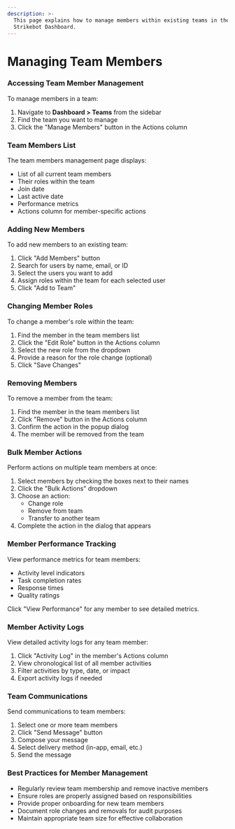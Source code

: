 ```yaml
---
description: >-
  This page explains how to manage members within existing teams in the
  Strikebot Dashboard.
---
```


# Managing Team Members

### Accessing Team Member Management

To manage members in a team:

1. Navigate to **Dashboard > Teams** from the sidebar
2. Find the team you want to manage
3. Click the "Manage Members" button in the Actions column

### Team Members List

The team members management page displays:

* List of all current team members
* Their roles within the team
* Join date
* Last active date
* Performance metrics
* Actions column for member-specific actions

### Adding New Members

To add new members to an existing team:

1. Click "Add Members" button
2. Search for users by name, email, or ID
3. Select the users you want to add
4. Assign roles within the team for each selected user
5. Click "Add to Team"

### Changing Member Roles

To change a member's role within the team:

1. Find the member in the team members list
2. Click the "Edit Role" button in the Actions column
3. Select the new role from the dropdown
4. Provide a reason for the role change (optional)
5. Click "Save Changes"

### Removing Members

To remove a member from the team:

1. Find the member in the team members list
2. Click "Remove" button in the Actions column
3. Confirm the action in the popup dialog
4. The member will be removed from the team

### Bulk Member Actions

Perform actions on multiple team members at once:

1. Select members by checking the boxes next to their names
2. Click the "Bulk Actions" dropdown
3. Choose an action:
   * Change role
   * Remove from team
   * Transfer to another team
4. Complete the action in the dialog that appears

### Member Performance Tracking

View performance metrics for team members:

* Activity level indicators
* Task completion rates
* Response times
* Quality ratings

Click "View Performance" for any member to see detailed metrics.

### Member Activity Logs

View detailed activity logs for any team member:

1. Click "Activity Log" in the member's Actions column
2. View chronological list of all member activities
3. Filter activities by type, date, or impact
4. Export activity logs if needed

### Team Communications

Send communications to team members:

1. Select one or more team members
2. Click "Send Message" button
3. Compose your message
4. Select delivery method (in-app, email, etc.)
5. Send the message

### Best Practices for Member Management

* Regularly review team membership and remove inactive members
* Ensure roles are properly assigned based on responsibilities
* Provide proper onboarding for new team members
* Document role changes and removals for audit purposes
* Maintain appropriate team size for effective collaboration
